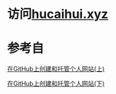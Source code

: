 # 访问[hucaihui.xyz](hucaihui.xyz)

# 参考自
[在GitHub上创建和托管个人网站(上)](https://blog.csdn.net/qq_26927285/article/details/78761814)

[在GitHub上创建和托管个人网站(下)](https://blog.csdn.net/qq_26927285/article/details/78762237)

